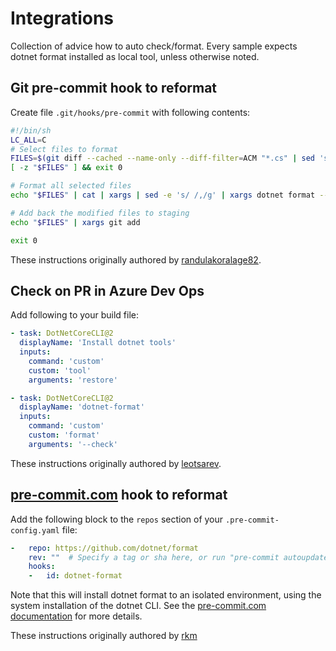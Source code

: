 # Integrations
Collection of advice how to auto check/format. Every sample expects dotnet format installed as local tool, unless otherwise noted.

## Git pre-commit hook to reformat

Create file `.git/hooks/pre-commit` with following contents:
```sh
#!/bin/sh
LC_ALL=C
# Select files to format
FILES=$(git diff --cached --name-only --diff-filter=ACM "*.cs" | sed 's| |\\ |g')
[ -z "$FILES" ] && exit 0

# Format all selected files
echo "$FILES" | cat | xargs | sed -e 's/ /,/g' | xargs dotnet format --include

# Add back the modified files to staging
echo "$FILES" | xargs git add

exit 0

```

These instructions originally authored by [randulakoralage82](https://medium.com/@randulakoralage82/format-your-net-code-with-git-hooks-a0dc33f68048).


## Check on PR in Azure Dev Ops

Add following to your build file:

```yaml
- task: DotNetCoreCLI@2
  displayName: 'Install dotnet tools'
  inputs:
    command: 'custom'
    custom: 'tool'
    arguments: 'restore'

- task: DotNetCoreCLI@2
  displayName: 'dotnet-format'
  inputs:
    command: 'custom'
    custom: 'format'
    arguments: '--check'
```


These instructions originally authored by [leotsarev](https://github.com/joinrpg/joinrpg-net/).


## [pre-commit.com](https://pre-commit.com/) hook to reformat 

Add the following block to the `repos` section of your `.pre-commit-config.yaml` file:

```yaml
-   repo: https://github.com/dotnet/format
    rev: ""  # Specify a tag or sha here, or run "pre-commit autoupdate" 
    hooks:
    -   id: dotnet-format
```
Note that this will install dotnet format to an isolated environment, using the system installation of the dotnet CLI. See the [pre-commit.com documentation](https://pre-commit.com/#dotnet) for more details.

These instructions originally authored by [rkm](https://github.com/rkm)
